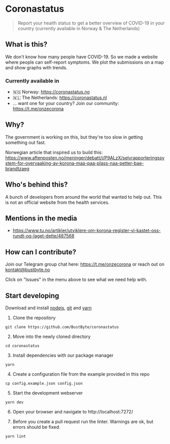 # Coronastatus

> Report your health status to get a better overview of COVID-19 in your country (currently available in Norway & The Netherlands)

## What is this?

We don't know how many people have COVID-19. So we made a website where people can self-report symptoms. We plot the submissions on a map and show graphs with trends.

### Currently available in

- 🇳🇴 Norway: https://coronastatus.no
- 🇳🇱 The Netherlands: https://coronastatus.nl
- ... want one for your country? Join our community: https://t.me/onzecorona

## Why?

The government is working on this, but they're too slow in getting something out fast.

Norwegian article that inspired us to build this:
https://www.aftenposten.no/meninger/debatt/i/P9ALzX/selvrapporteringssystem-for-overvaaking-av-korona-maa-paa-plass-naa-petter-bae-brandtzaeg

## Who's behind this?

A bunch of developers from around the world that wanted to help out. This is not an official website from the health services.

## Mentions in the media

- https://www.tu.no/artikler/utviklere-om-korona-register-vi-kastet-oss-rundt-og-laget-dette/487568

## How can I contribute?

Join our Telegram group chat here: https://t.me/onzecorona or reach out on kontakt@bustbyte.no

Click on "Issues" in the menu above to see what we need help with.

## Start developing

Download and install [nodejs](https://nodejs.org),
[git](https://git-scm.com/downloads) and [yarn](https://yarnpkg.com/)

1. Clone the repository

`git clone https://github.com/BustByte/coronastatus`

2. Move into the newly cloned directory

`cd coronastatus`

3. Install dependencies with our package manager

`yarn`

4. Create a configuration file from the example provided in this repo

`cp config.example.json config.json`

5. Start the development webserver

`yarn dev`

6. Open your browser and navigate to http://localhost:7272/

7. Before you create a pull request run the linter. Warnings are ok, but errors should be fixed.

`yarn lint`

